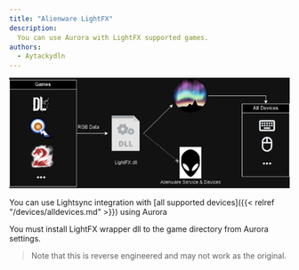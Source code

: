 ```yaml
---
title: "Alienware LightFX"
description:
  You can use Aurora with LightFX supported games.
authors:
  - Aytackydln
---
```


![Diagram showing Aurora & LightFX integration](lfx_diagram.png)

You can use Lightsync integration with [all supported devices]({{< relref "/devices/alldevices.md" >}}) using Aurora

You must install LightFX wrapper dll to the game directory from Aurora settings.

> Note that this is reverse engineered and may not work as the original.
